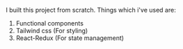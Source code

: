 I built this project from scratch. Things which i've used are:
1. Functional components
2. Tailwind css (For styling)
3. React-Redux (For state management)